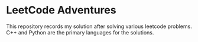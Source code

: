 LeetCode Adventures
===
This repository records my solution after solving various leetcode problems. C++ and Python are the primary languages for the solutions.